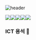 ![header](https://capsule-render.vercel.app/api?type=waving&color=auto&height=300&section=header&text=ideale.^^_&fontSize=90)

<img src="https://img.shields.io/badge/-Java%20-red"/><img src="https://img.shields.io/badge/-JavaScript-yellow"/><img src="https://img.shields.io/badge/-OracleDB-ff69b4"/><img src="https://img.shields.io/badge/-Mysql-success"/><img src="https://img.shields.io/badge/-JSP-blueviolet"/>

### ICT 용석 👋





<!--
**mkoko8855/mkoko8855** is a ✨ _special_ ✨ repository because its `README.md` (this file) appears on your GitHub profile.

Here are some ideas to get you started:

- 🔭 I’m currently working on ...
- 🌱 I’m currently learning ...
- 👯 I’m looking to collaborate on ...
- 🤔 I’m looking for help with ...
- 💬 Ask me about ...
- 📫 How to reach me: ...
- 😄 Pronouns: ...
- ⚡ Fun fact: ...
-->

